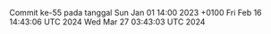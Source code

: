 Commit ke-55 pada tanggal Sun Jan 01 14:00 2023 +0100
Fri Feb 16 14:43:06 UTC 2024
Wed Mar 27 03:43:03 UTC 2024
